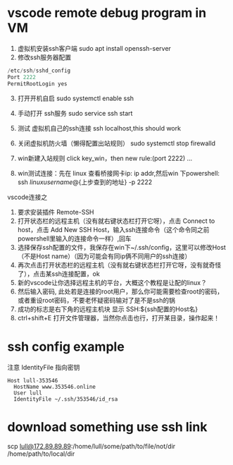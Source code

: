 # vscode remote debug program in VM

1. 虚拟机安装ssh客户端 sudo apt install openssh-server
2. 修改ssh服务器配置
```cpp
/etc/ssh/sshd_config
Port 2222
PermitRootLogin yes
```
3. 打开开机自启 sudo systemctl enable ssh
4. 手动打开 ssh服务 sudo service ssh start
5. 测试 虚拟机自己的ssh连接 ssh localhost,this should work
6. 关闭虚拟机防火墙（懒得配置出站规则） sudo systemctl stop firewalld

7. win新建入站规则  click key_win，then new rule:(port 2222) ...
8. win测试连接：先在 linux 查看桥接网卡ip: ip addr,然后win 下powershell: ssh ${linux user name}@${上步查到的地址} -p 2222

vscode连接之

1. 要求安装插件 Remote-SSH
2. 打开状态栏的远程主机（没有就右键状态栏打开它呀），点击 Connect to host，点击 Add New SSH Host，输入ssh连接命令（这个命令同之前powershell里输入的连接命令一样）,回车
3. 选择保存ssh配置的文件，我保存在win下~/.ssh/config，这里可以修改Host（不是Host name）（因为可能会有同ip俩不同用户的ssh连接）
4. 再次点击打开状态栏的远程主机（没有就右键状态栏打开它呀，没有就奇怪了），点击某ssh连接配置，ok
5. 新的vscode让你选择远程主机的平台，大概这个教程是让配的linux？
6. 然后输入密码, 此处若是连接的root用户，那么你可能需要检查root的密码，或者重设root密码，不要老怀疑密码输对了是不是ssh的锅
7. 成功的标志是右下角的远程主机块 显示 SSH:${ssh配置的Host名}
8. ctrl+shift+E 打开文件管理器，当然你点击也行，打开某目录，操作起来！

# ssh config example

注意 IdentityFile 指向密钥
```config
Host lull-353546
  HostName www.353546.online
  User lull
  IdentityFile ~/.ssh/353546/id_rsa
```

# download something use ssh link
scp lull@172.89.89.89:/home/lull/some/path/to/file/not/dir /home/path/to/local/dir

